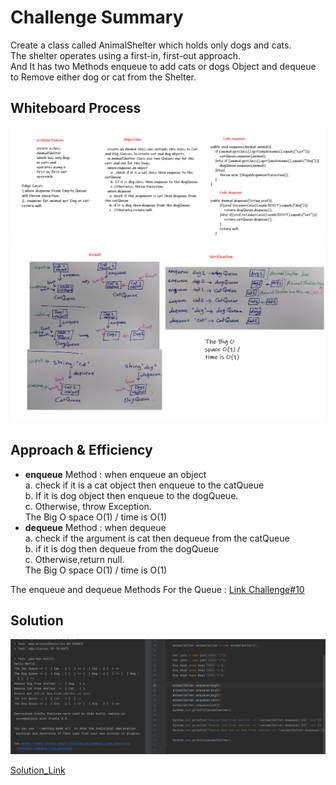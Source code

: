 # Challenge Summary
<!-- Description of the challenge -->
Create a class called AnimalShelter which holds only dogs and cats.  
The shelter operates using a first-in, first-out approach.  
And It has two Methods enqueue to add cats or dogs Object and dequeue to Remove either dog or cat from the Shelter.  

## Whiteboard Process
<!-- Embedded whiteboard image -->
![img1](./Image/whiteBoard1.PNG)  
![img2](./Image/whiteBoard2.PNG)  
  
## Approach & Efficiency
<!-- What approach did you take? Why? What is the Big O space/time for this approach? -->
* **enqueue** Method : when enqueue an object  
     a. check if it is a cat object then enqueue to the catQueue  
     b. If it is dog object then enqueue to the dogQueue.  
     c. Otherwise, throw Exception.   
The Big O space O(1) / time is O(1)
* **dequeue** Method : when dequeue  
    a. check if the argument is cat then dequeue from the catQueue  
    b. if it is dog then dequeue from the dogQueue  
    c. Otherwise,return null.  
The Big O space O(1) / time is O(1)  

The enqueue and dequeue Methods For the Queue : [Link Challenge#10](https://github.com/AlaaYlula/data-structures-and-algorithms/tree/main/Challenge%2310)  
  
## Solution
<!-- Show how to run your code, and examples of it in action -->
![App](./Image/Appimg.PNG)  
  
[Solution_Link](https://github.com/AlaaYlula/data-structures-and-algorithms/tree/main/Challenge%2312/animal-shelter/app/src/main/java/animal/shelter)  
